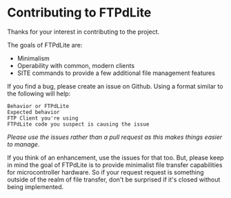 # Contributing to FTPdLite
Thanks for your interest in contributing to the project.

The goals of FTPdLite are:
* Minimalism
* Operability with common, modern clients
* SITE commands to provide a few additional file management features

If you find a bug, please create an issue on Github. Using a format similar to the following will help:

```
Behavior or FTPdLite
Expected behavior
FTP Client you're using
FTPdLite code you suspect is causing the issue
```

_Please use the issues rather than a pull request as this makes things easier to manage._

If you think of an enhancement, use the issues for that too. But, please keep in mind the goal of FTPdLite is to provide minimalist file transfer capabilities for microcontroller hardware. So if your request request is something outside of the realm of file transfer, don't be surprised if it's closed without being implemented.
